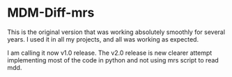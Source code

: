 # MDM-Diff-mrs
This is the original version that was working absolutely smoothly for several years. I used it in all my projects, and all was working as expected.

I am calling it now v1.0 release. The v2.0 release is new clearer attempt implementing most of the code in python and not using mrs script to read mdd.